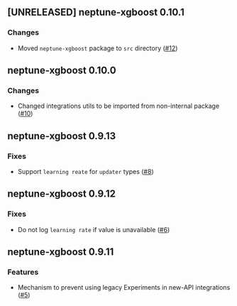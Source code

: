 ## [UNRELEASED] neptune-xgboost 0.10.1

### Changes
- Moved `neptune-xgboost` package to `src` directory ([#12](https://github.com/neptune-ai/neptune-xgboost/pull/12))

## neptune-xgboost 0.10.0

### Changes
- Changed integrations utils to be imported from non-internal package ([#10](https://github.com/neptune-ai/neptune-xgboost/pull/10))

## neptune-xgboost 0.9.13

### Fixes
- Support `learning reate` for  `updater` types ([#8](https://github.com/neptune-ai/neptune-xgboost/pull/8))

## neptune-xgboost 0.9.12

### Fixes
- Do not log `learning rate` if value is unavailable ([#6](https://github.com/neptune-ai/neptune-xgboost/pull/6))

## neptune-xgboost 0.9.11

### Features
- Mechanism to prevent using legacy Experiments in new-API integrations ([#5](https://github.com/neptune-ai/neptune-xgboost/pull/5))
